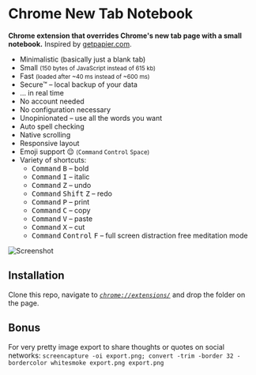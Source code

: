 # Chrome New Tab Notebook

**Chrome extension that overrides Chrome's new tab page with a small notebook.** Inspired by [getpapier.com](https://getpapier.com).

- Minimalistic (basically just a blank tab)
- Small <small>(150 bytes of JavaScript instead of 615 kb)</small>
- Fast <small>(loaded after ~40 ms instead of ~600 ms)</small>
- Secure™ – local backup of your data
- … in real time
- No account needed
- No configuration necessary
- Unopinionated – use all the words you want
- Auto spell checking
- Native scrolling
- Responsive layout
- Emoji support 😌 <small>(<kbd>Command</kbd> <kbd>Control</kbd> <kbd>Space</kbd>)</small>
- Variety of shortcuts:
  - <kbd>Command</kbd> <kbd>B</kbd> – bold
  - <kbd>Command</kbd> <kbd>I</kbd> – italic
  - <kbd>Command</kbd> <kbd>Z</kbd> – undo
  - <kbd>Command</kbd> <kbd>Shift</kbd> <kbd>Z</kbd> – redo
  - <kbd>Command</kbd> <kbd>P</kbd> – print
  - <kbd>Command</kbd> <kbd>C</kbd> – copy
  - <kbd>Command</kbd> <kbd>V</kbd> – paste
  - <kbd>Command</kbd> <kbd>X</kbd> – cut
  - <kbd>Command</kbd> <kbd>Control</kbd> <kbd>F</kbd> – full screen distraction free meditation mode


![Screenshot](https://raw.githubusercontent.com/maxbeier/chrome-blank-tab/master/screenshot.png)


## Installation

Clone this repo, navigate to *[`chrome://extensions/`](chrome://extensions/)* and drop the folder on the page.


## Bonus

For very pretty image export to share thoughts or quotes on social networks: `screencapture -oi export.png; convert -trim -border 32 -bordercolor whitesmoke export.png export.png`
